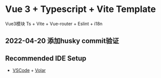 # Vue 3 + Typescript + Vite Template

Vue3模块  Ts + Vite + Vue-router + Eslint + i18n

## 2022-04-20 添加husky commit验证

## Recommended IDE Setup

- [VSCode](https://code.visualstudio.com/) + [Volar](https://marketplace.visualstudio.com/items?itemName=johnsoncodehk.volar)
